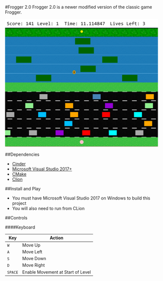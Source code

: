 #Frogger 2.0
Frogger 2.0 is a newer modified version of the classic game Frogger.

![Game Preview](./assets/game_preview.PNG)

##Dependencies

* [Cinder](https://libcinder.org/)
* [Microsoft Visual Studio 2017+](https://visualstudio.microsoft.com/)
* [CMake](https://cmake.org/)
* [Clion](https://www.jetbrains.com/clion/features/?gclid=Cj0KCQjwp86EBhD7ARIsAFkgakjrhP8EbaJBqpgsvF2C-3rDhu9bzbdrkQim510hLlYGH_8IAuOK2tIaAoiwEALw_wcB&gclsrc=aw.ds)

##Install and Play

* You must have Microsoft Visual Studio 2017 on Windows to build this project
* You will also need to run from CLion

##Controls

####Keyboard

| Key       | Action                              |
|---------- |-------------------------------------|
| `W`       | Move Up                             |
| `A`       | Move Left                           |
| `S`       | Move Down                           |
| `D`       | Move Right                          |
| `SPACE`   | Enable Movement at Start of Level   |